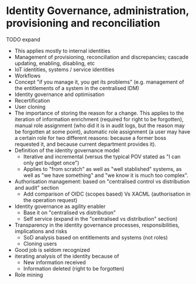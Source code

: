 # Identity Governance, administration, provisioning and reconciliation

TODO expand
- This applies mostly to internal identities
- Management of provisioning, reconciliation and discrepancies; cascade updating, enabling, disabling, etc
- IoT identities, systems / service identities
- Workflows
- Concept "if you manage it, you get its problems" (e.g. management of the entitlements of a system in the centralised IDM)
- Identity governance and optimisation
- Recertification
- User cloning
- The importance of storing the reason for a change. This applies to the iteration of information enrichment (required for right to be forgotten), manual role assignment (who did it is in audit logs, but the reason may be forgotten at some point), automatic role assignment (a user may have a certain role for two different reasons: because a former boss requested it, and because current department provides it).
- Definition of the identity governance model
  + Iterative and incremental (versus the typical POV stated as "I can only get budget once")
  + Applies to "from scratch" as well as "well stablished" systems, as well as "we have something" and "we know it is much too complex".
- Authorisation management: based on "centralised control vs distribution and audit" section
  + Add comparison of OIDC (scopes based) Vs XACML (authorisation in the operation request)
- Identity governance as agility enabler
  + Base it on "centralised vs distribution"
  + Self service (expand in the "centralised vs distribution" section)
- Transparency in the identity governance processes, responsibilities, implications and risks
  + SoD analysis based on entitlements and systems (not roles)
  + Cloning users
- Good job is seldom recognized
- iterating analysis of the identity because of
  + New information received
  + Information deleted (right to be forgotten)
- Role mining
